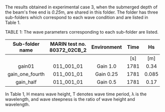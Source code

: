 The results obtained in experimental case 3, when the submerged depth of the beam's free end is *0.25*m, are shared in this folder. The folder has three sub-folders which correspond to each wave condition and are listed in Table 1.

TABLE 1: The wave parameters corresponding to each sub-folder are listed.

|  Sub-folder   name  | MARIN test no. 80372_02CB_2   | Environment | Time |   Hs  |  Tp  |  Dir. | gamma |
|:---------------:|:-----------------------------:|:-----------:|:----:|:-----:|:----:|:-----:|:-----:|
|                 |                               |             |  [s] |  [m]  |  [s] | [deg] |  [-]  |
|      gain01     |          011_001_01           |   Gain 1.0  | 1781 |  0.34 | 2.25 |  180  |  2.9  |
| gain_one_fourth |          011_001_01           |  Gain 0.25  | 1781 | 0.085 | 2.25 |  180  |  2.9  |
|    gain_half    |          011_001_01           |  Gain 0.5   | 1781 |  0.17 | 2.25 |  180  |  2.9  |

In Table 1, H means wave height, T denotes wave time period, λ is the wavelength, and wave steepness is the ratio of wave height and wavelength.
